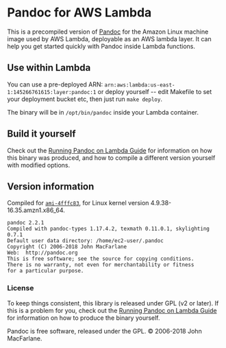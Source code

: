 # Pandoc for AWS Lambda

This is a precompiled version of [Pandoc](http://pandoc.org/) for the Amazon Linux machine image used by AWS Lambda, deployable as an AWS lambda layer. It can help you get started quickly with Pandoc inside Lambda functions.

## Use within Lambda

You can use a pre-deployed ARN: `arn:aws:lambda:us-east-1:145266761615:layer:pandoc:1` or deploy yourself -- edit Makefile to set your deployment bucket etc, then just run `make deploy`.

The binary will be in `/opt/bin/pandoc` inside your Lambda container.

## Build it yourself

Check out the [Running Pandoc on Lambda Guide](https://claudiajs.com/tutorials/pandoc-lambda.html) for information on how this binary was produced, and how to compile a different version yourself with modified options.

## Version information

Compiled for [`ami-4fffc83`](https://console.aws.amazon.com/ec2/v2/home?region=us-east-1#Images:visibility=public-images;search=amzn-ami-hvm-2017.03.1.20170812-x86_64-gp2;sort=name), for Linux kernel version 4.9.38-16.35.amzn1.x86_64.

```
pandoc 2.2.1
Compiled with pandoc-types 1.17.4.2, texmath 0.11.0.1, skylighting 0.7.1
Default user data directory: /home/ec2-user/.pandoc
Copyright (C) 2006-2018 John MacFarlane
Web:  http://pandoc.org
This is free software; see the source for copying conditions.
There is no warranty, not even for merchantability or fitness
for a particular purpose.
```

### License

To keep things consistent, this library is released under GPL (v2 or later). If this is a problem for you, check out the [Running Pandoc on Lambda Guide](https://claudiajs.com/tutorials/pandoc-lambda.html) for information on how to produce the binary yourself.

Pandoc is free software, released under the GPL. © 2006-2018 John MacFarlane. 
